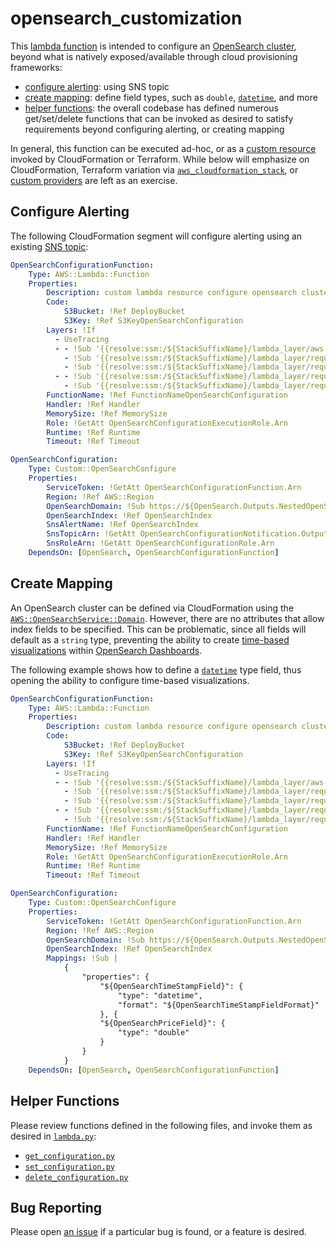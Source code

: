 # opensearch_customization

This [lambda function](https://docs.aws.amazon.com/lambda/latest/dg/welcome.html) is intended to configure an [OpenSearch cluster](https://docs.aws.amazon.com/opensearch-service/latest/developerguide/what-is.html), beyond what is natively exposed/available through cloud provisioning frameworks:

- [configure alerting](https://github.com/jeff1evesque/opensearch_customization#configure-alerting): using SNS topic
- [create mapping](https://github.com/jeff1evesque/opensearch_customization#create-mapping): define field types, such as `double`, [`datetime`](https://opensearch.org/docs/latest/search-plugins/sql/datatypes/#datetime), and more
- [helper functions](https://github.com/jeff1evesque/opensearch_customization#helper-functions): the overall codebase has defined numerous get/set/delete functions that can be invoked as desired to satisfy requirements beyond configuring alerting, or creating mapping

In general, this function can be executed ad-hoc, or as a [custom resource](https://docs.aws.amazon.com/AWSCloudFormation/latest/UserGuide/template-custom-resources.html) invoked by CloudFormation or Terraform. While below will emphasize on CloudFormation, Terraform variation via [`aws_cloudformation_stack`](https://registry.terraform.io/providers/hashicorp/aws/latest/docs/resources/cloudformation_stack), or [custom providers](https://www.terraform.io/plugin) are left as an exercise.

## Configure Alerting

The following CloudFormation segment will configure alerting using an existing [SNS topic](https://docs.aws.amazon.com/AmazonCloudWatch/latest/monitoring/US_SetupSNS.html):

```yaml
OpenSearchConfigurationFunction:
    Type: AWS::Lambda::Function
    Properties:
        Description: custom lambda resource configure opensearch cluster
        Code:
            S3Bucket: !Ref DeployBucket
            S3Key: !Ref S3KeyOpenSearchConfiguration
        Layers: !If
          - UseTracing
          - - !Sub '{{resolve:ssm:/${StackSuffixName}/lambda_layer/aws-xray-sdk}}'
            - !Sub '{{resolve:ssm:/${StackSuffixName}/lambda_layer/requests}}'
            - !Sub '{{resolve:ssm:/${StackSuffixName}/lambda_layer/requests_aws4auth}}'
          - - !Sub '{{resolve:ssm:/${StackSuffixName}/lambda_layer/requests}}'
            - !Sub '{{resolve:ssm:/${StackSuffixName}/lambda_layer/requests_aws4auth}}'
        FunctionName: !Ref FunctionNameOpenSearchConfiguration
        Handler: !Ref Handler
        MemorySize: !Ref MemorySize
        Role: !GetAtt OpenSearchConfigurationExecutionRole.Arn
        Runtime: !Ref Runtime
        Timeout: !Ref Timeout

OpenSearchConfiguration:
    Type: Custom::OpenSearchConfigure
    Properties:
        ServiceToken: !GetAtt OpenSearchConfigurationFunction.Arn
        Region: !Ref AWS::Region
        OpenSearchDomain: !Sub https://${OpenSearch.Outputs.NestedOpenSearchDomainEndpoint}
        OpenSearchIndex: !Ref OpenSearchIndex
        SnsAlertName: !Ref OpenSearchIndex
        SnsTopicArn: !GetAtt OpenSearchConfigurationNotification.Outputs.NestedSnsTopicArn
        SnsRoleArn: !GetAtt OpenSearchConfigurationRole.Arn
    DependsOn: [OpenSearch, OpenSearchConfigurationFunction]
```

## Create Mapping

An OpenSearch cluster can be defined via CloudFormation using the [`AWS::OpenSearchService::Domain`](https://docs.aws.amazon.com/AWSCloudFormation/latest/UserGuide/aws-resource-opensearchservice-domain.html). However, there are no attributes that allow index fields to be specified. This can be problematic, since all fields will default as a `string` type, preventing the ability to create [time-based visualizations](https://www.elastic.co/guide/en/kibana/current/tsvb.html) within [OpenSearch Dashboards](https://opensearch.org/docs/latest/dashboards/index/).

The following example shows how to define a [`datetime`](https://opensearch.org/docs/latest/search-plugins/sql/datatypes/#datetime) type field, thus opening the ability to configure time-based visualizations.

```yaml
OpenSearchConfigurationFunction:
    Type: AWS::Lambda::Function
    Properties:
        Description: custom lambda resource configure opensearch cluster
        Code:
            S3Bucket: !Ref DeployBucket
            S3Key: !Ref S3KeyOpenSearchConfiguration
        Layers: !If
          - UseTracing
          - - !Sub '{{resolve:ssm:/${StackSuffixName}/lambda_layer/aws-xray-sdk}}'
            - !Sub '{{resolve:ssm:/${StackSuffixName}/lambda_layer/requests}}'
            - !Sub '{{resolve:ssm:/${StackSuffixName}/lambda_layer/requests_aws4auth}}'
          - - !Sub '{{resolve:ssm:/${StackSuffixName}/lambda_layer/requests}}'
            - !Sub '{{resolve:ssm:/${StackSuffixName}/lambda_layer/requests_aws4auth}}'
        FunctionName: !Ref FunctionNameOpenSearchConfiguration
        Handler: !Ref Handler
        MemorySize: !Ref MemorySize
        Role: !GetAtt OpenSearchConfigurationExecutionRole.Arn
        Runtime: !Ref Runtime
        Timeout: !Ref Timeout

OpenSearchConfiguration:
    Type: Custom::OpenSearchConfigure
    Properties:
        ServiceToken: !GetAtt OpenSearchConfigurationFunction.Arn
        Region: !Ref AWS::Region
        OpenSearchDomain: !Sub https://${OpenSearch.Outputs.NestedOpenSearchDomainEndpoint}
        OpenSearchIndex: !Ref OpenSearchIndex
        Mappings: !Sub |
            {
                "properties": {
                    "${OpenSearchTimeStampField}": {
                        "type": "datetime",
                        "format": "${OpenSearchTimeStampFieldFormat}"
                    }, {
                    "${OpenSearchPriceField}": {
                        "type": "double"
                    }
                }
            }
    DependsOn: [OpenSearch, OpenSearchConfigurationFunction]
```

## Helper Functions

Please review functions defined in the following files, and invoke them as desired in [`lambda.py`](https://github.com/jeff1evesque/opensearch_customization/blob/master/lambda.py):

- [`get_configuration.py`](https://github.com/jeff1evesque/opensearch_customization/blob/master/get_configuration.py)
- [`set_configuration.py`](https://github.com/jeff1evesque/opensearch_customization/blob/master/set_configuration.py)
- [`delete_configuration.py`](https://github.com/jeff1evesque/opensearch_customization/blob/master/delete_configuration.py)

## Bug Reporting

Please open [an issue](https://github.com/jeff1evesque/opensearch_customization/issues/new) if a particular bug is found, or a feature is desired.
